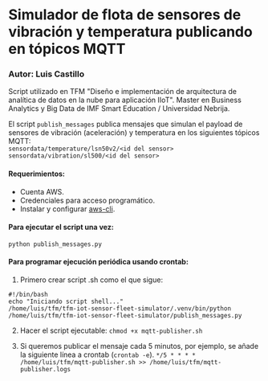 # Simulador de flota de sensores de vibración y temperatura publicando en tópicos MQTT
### Autor: Luis Castillo

Script utilizado en TFM "Diseño e implementación de arquitectura de analítica de datos en la nube para aplicación IIoT". Master en Business Analytics y Big Data de IMF Smart Education / Universidad Nebrija.

El script `publish_messages` publica mensajes que simulan el payload de sensores de vibración (aceleración) y temperatura en los siguientes tópicos MQTT:  
`sensordata/temperature/lsn50v2/<id del sensor>`  
`sensordata/vibration/sl500/<id del sensor>`

#### Requerimientos:
* Cuenta AWS.
* Credenciales para acceso programático.
* Instalar y configurar [aws-cli](https://aws.amazon.com/cli/).

#### Para ejecutar el script una vez:
`python publish_messages.py`

#### Para programar ejecución periódica usando crontab:  
1. Primero crear script .sh como el que sigue:
```
#!/bin/bash
echo "Iniciando script shell..."
/home/luis/tfm/tfm-iot-sensor-fleet-simulator/.venv/bin/python /home/luis/tfm/tfm-iot-sensor-fleet-simulator/publish_messages.py
```

2. Hacer el script ejecutable:
`chmod +x mqtt-publisher.sh`

3. Si queremos publicar el mensaje cada 5 minutos, por ejemplo, se añade la siguiente línea a crontab (`crontab -e`).
`*/5 * * * * /home/luis/tfm/mqtt-publisher.sh >> /home/luis/tfm/mqtt-publisher.logs`

